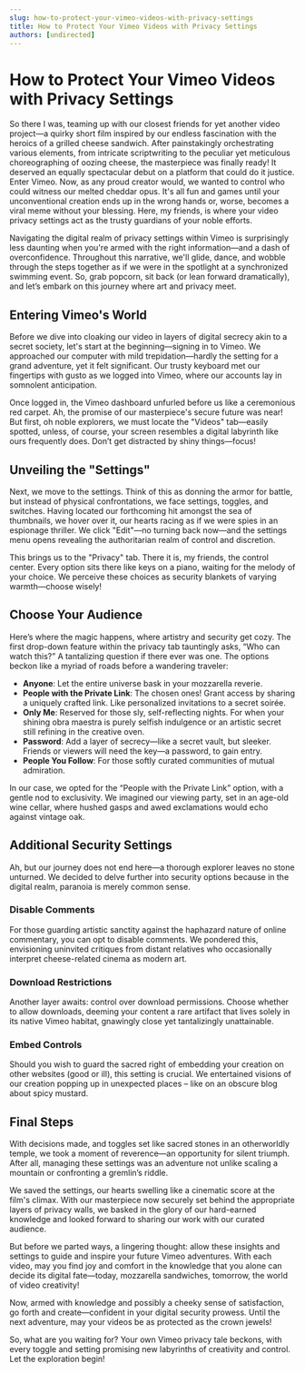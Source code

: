 ```yaml
---
slug: how-to-protect-your-vimeo-videos-with-privacy-settings
title: How to Protect Your Vimeo Videos with Privacy Settings
authors: [undirected]
---
```



# How to Protect Your Vimeo Videos with Privacy Settings

So there I was, teaming up with our closest friends for yet another video project—a quirky short film inspired by our endless fascination with the heroics of a grilled cheese sandwich. After painstakingly orchestrating various elements, from intricate scriptwriting to the peculiar yet meticulous choreographing of oozing cheese, the masterpiece was finally ready! It deserved an equally spectacular debut on a platform that could do it justice. Enter Vimeo. Now, as any proud creator would, we wanted to control who could witness our melted cheddar opus. It's all fun and games until your unconventional creation ends up in the wrong hands or, worse, becomes a viral meme without your blessing. Here, my friends, is where your video privacy settings act as the trusty guardians of your noble efforts.

Navigating the digital realm of privacy settings within Vimeo is surprisingly less daunting when you're armed with the right information—and a dash of overconfidence. Throughout this narrative, we'll glide, dance, and wobble through the steps together as if we were in the spotlight at a synchronized swimming event. So, grab popcorn, sit back (or lean forward dramatically), and let’s embark on this journey where art and privacy meet.

## Entering Vimeo's World

Before we dive into cloaking our video in layers of digital secrecy akin to a secret society, let's start at the beginning—signing in to Vimeo. We approached our computer with mild trepidation—hardly the setting for a grand adventure, yet it felt significant. Our trusty keyboard met our fingertips with gusto as we logged into Vimeo, where our accounts lay in somnolent anticipation.

Once logged in, the Vimeo dashboard unfurled before us like a ceremonious red carpet. Ah, the promise of our masterpiece's secure future was near! But first, oh noble explorers, we must locate the "Videos" tab—easily spotted, unless, of course, your screen resembles a digital labyrinth like ours frequently does. Don’t get distracted by shiny things—focus!

## Unveiling the "Settings"

Next, we move to the settings. Think of this as donning the armor for battle, but instead of physical confrontations, we face settings, toggles, and switches. Having located our forthcoming hit amongst the sea of thumbnails, we hover over it, our hearts racing as if we were spies in an espionage thriller. We click "Edit"—no turning back now—and the settings menu opens revealing the authoritarian realm of control and discretion.

This brings us to the "Privacy" tab. There it is, my friends, the control center. Every option sits there like keys on a piano, waiting for the melody of your choice. We perceive these choices as security blankets of varying warmth—choose wisely!

## Choose Your Audience

Here’s where the magic happens, where artistry and security get cozy. The first drop-down feature within the privacy tab tauntingly asks, “Who can watch this?” A tantalizing question if there ever was one. The options beckon like a myriad of roads before a wandering traveler: 

- **Anyone**: Let the entire universe bask in your mozzarella reverie.
- **People with the Private Link**: The chosen ones! Grant access by sharing a uniquely crafted link. Like personalized invitations to a secret soirée.
- **Only Me**: Reserved for those sly, self-reflecting nights. For when your shining obra maestra is purely selfish indulgence or an artistic secret still refining in the creative oven.
- **Password**: Add a layer of secrecy—like a secret vault, but sleeker. Friends or viewers will need the key—a password, to gain entry.
- **People You Follow**: For those softly curated communities of mutual admiration.

In our case, we opted for the “People with the Private Link” option, with a gentle nod to exclusivity. We imagined our viewing party, set in an age-old wine cellar, where hushed gasps and awed exclamations would echo against vintage oak.

## Additional Security Settings

Ah, but our journey does not end here—a thorough explorer leaves no stone unturned. We decided to delve further into security options because in the digital realm, paranoia is merely common sense.

### Disable Comments

For those guarding artistic sanctity against the haphazard nature of online commentary, you can opt to disable comments. We pondered this, envisioning uninvited critiques from distant relatives who occasionally interpret cheese-related cinema as modern art.

### Download Restrictions

Another layer awaits: control over download permissions. Choose whether to allow downloads, deeming your content a rare artifact that lives solely in its native Vimeo habitat, gnawingly close yet tantalizingly unattainable.

### Embed Controls

Should you wish to guard the sacred right of embedding your creation on other websites (good or ill), this setting is crucial. We entertained visions of our creation popping up in unexpected places – like on an obscure blog about spicy mustard.

## Final Steps

With decisions made, and toggles set like sacred stones in an otherworldly temple, we took a moment of reverence—an opportunity for silent triumph. After all, managing these settings was an adventure not unlike scaling a mountain or confronting a gremlin’s riddle.

We saved the settings, our hearts swelling like a cinematic score at the film's climax. With our masterpiece now securely set behind the appropriate layers of privacy walls, we basked in the glory of our hard-earned knowledge and looked forward to sharing our work with our curated audience.

But before we parted ways, a lingering thought: allow these insights and settings to guide and inspire your future Vimeo adventures. With each video, may you find joy and comfort in the knowledge that you alone can decide its digital fate—today, mozzarella sandwiches, tomorrow, the world of video creativity!

Now, armed with knowledge and possibly a cheeky sense of satisfaction, go forth and create—confident in your digital security prowess. Until the next adventure, may your videos be as protected as the crown jewels! 

So, what are you waiting for? Your own Vimeo privacy tale beckons, with every toggle and setting promising new labyrinths of creativity and control. Let the exploration begin!